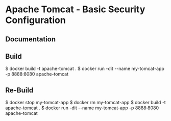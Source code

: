 
Apache Tomcat - Basic Security Configuration
=============================================

Documentation
-------------

Build
-------------
$ docker build -t apache-tomcat .
$ docker run -dit --name my-tomcat-app -p 8888:8080 apache-tomcat

Re-Build
-------------
$ docker stop my-tomcat-app
$ docker rm my-tomcat-app
$ docker build -t apache-tomcat .
$ docker run -dit --name my-tomcat-app -p 8888:8080 apache-tomcat
